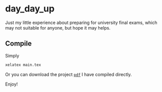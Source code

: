 # day_day_up

Just my little experience about preparing for university final exams, which may not suitable for anyone, but hope it may helps.

## Compile


Simply 

```bash
xelatex main.tex
```

Or you can download the project [`pdf`](https://github.com/memoiry/day_day_up/releases/download/v0.1/main.pdf) I have compiled directly. 


Enjoy!

